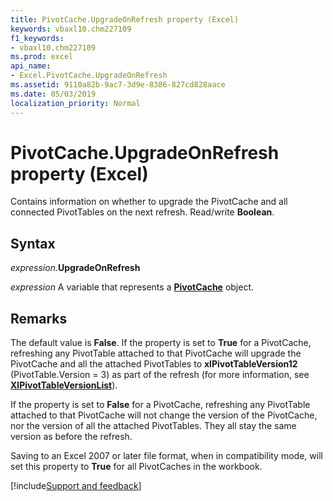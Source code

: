 ```yaml
---
title: PivotCache.UpgradeOnRefresh property (Excel)
keywords: vbaxl10.chm227109
f1_keywords:
- vbaxl10.chm227109
ms.prod: excel
api_name:
- Excel.PivotCache.UpgradeOnRefresh
ms.assetid: 9110a82b-9ac7-3d9e-8386-827cd828aace
ms.date: 05/03/2019
localization_priority: Normal
---
```



# PivotCache.UpgradeOnRefresh property (Excel)

Contains information on whether to upgrade the PivotCache and all connected PivotTables on the next refresh. Read/write **Boolean**.


## Syntax

_expression_.**UpgradeOnRefresh**

_expression_ A variable that represents a **[PivotCache](Excel.PivotCache.md)** object.


## Remarks

The default value is **False**. If the property is set to **True** for a PivotCache, refreshing any PivotTable attached to that PivotCache will upgrade the PivotCache and all the attached PivotTables to **xlPivotTableVersion12** (PivotTable.Version = 3) as part of the refresh (for more information, see **[XlPivotTableVersionList](excel.xlpivottableversionlist.md)**).

If the property is set to **False** for a PivotCache, refreshing any PivotTable attached to that PivotCache will not change the version of the PivotCache, nor the version of all the attached PivotTables. They all stay the same version as before the refresh.

Saving to an Excel 2007 or later file format, when in compatibility mode, will set this property to **True** for all PivotCaches in the workbook.




[!include[Support and feedback](~/includes/feedback-boilerplate.md)]